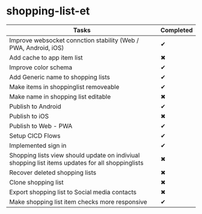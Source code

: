 # shopping-list-et

| Tasks  | Completed |
| ------------- | ------------- |
| Improve websocket connction stability (Web / PWA, Android, iOS)  | &#10004;   |
| Add cache to app item list  | &#10006;  |
| Improve color schema              |    &#10004;           |
| Add Generic name to shopping lists              |      &#10004;         |
| Make items in shoppinglist removeable              |    &#10004;           |
| Make name in shopping list editable              |     &#10006;          |
| Publish to Android              |     &#10004;           |
| Publish to iOS              |      &#10006;          |
| Publish to Web - PWA              |    &#10004;           |
| Setup CICD Flows              |      &#10004;         |
| Implemented sign in              |      &#10004;         |
| Shopping lists view should update on indiviual shopping list items updates for all shoppinglists |      &#10006;          |
| Recover deleted shopping lists |      &#10006;          |
| Clone shopping list |      &#10006;          |
| Export shopping list to Social media contacts |      &#10006;          |
| Make shopping list item checks more responsive |    &#10004;           |
